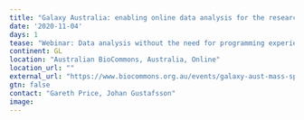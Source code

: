 ```yaml
---
title: "Galaxy Australia: enabling online data analysis for the research community"
date: '2020-11-04'
days: 1
tease: "Webinar: Data analysis without the need for programming experience"
continent: GL
location: "Australian BioCommons, Australia, Online"
location_url: ""
external_url: "https://www.biocommons.org.au/events/galaxy-aust-mass-spec"
gtn: false
contact: "Gareth Price, Johan Gustafsson"
image: 
---
```

